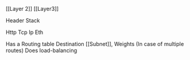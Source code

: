 [[Layer 2]] [[Layer3]]

Header Stack

Http
Tcp
Ip
Eth

Has a Routing table
Destination [[Subnet]], Weights (In case of multiple routes)
Does load-balancing 